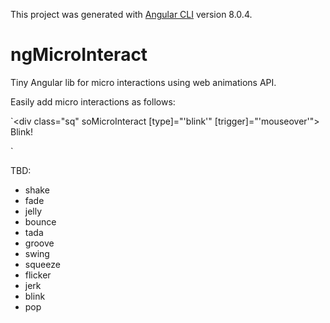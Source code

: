 This project was generated with [Angular CLI](https://github.com/angular/angular-cli) version 8.0.4.

# ngMicroInteract
Tiny Angular lib for micro interactions using web animations API.

Easily add micro interactions as follows:

`<div class="sq" soMicroInteract [type]="'blink'" [trigger]="'mouseover'">
   Blink!
 </div>`
 
 
 TBD: 
 - shake
 - fade
 - jelly
 - bounce
 - tada
 - groove
 - swing
 - squeeze
 - flicker
 - jerk
 - blink
 - pop
